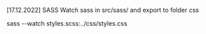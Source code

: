 [17.12.2022] SASS
Watch sass  in src/sass/ and export to folder css

sass --watch styles.scss:../css/styles.css